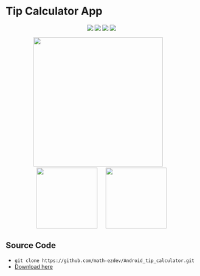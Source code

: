 # Tip Calculator App

<p align="center">
  <img  src="https://img.shields.io/badge/Android-3DDC84?style=for-the-badge&logo=android&logoColor=white">
  <img  src="https://img.shields.io/badge/Kotlin-0095D5?&style=for-the-badge&logo=kotlin&logoColor=white">
  <img  src="https://img.shields.io/badge/material%20design-757575?style=for-the-badge&logo=material%20design&logoColor=white">
  <img  src="https://img.shields.io/badge/jetpackcompose-4285F4?style=for-the-badge&logo=jetpackcompose&logoColor=white">
</p>

<p align="center">
  <img height="340" src="https://github.com/math-ezdev/Android_tip_calculator/assets/97508647/c5a91908-cb7d-414a-81de-4f31926a057a">
  &emsp;
  <img  width="160"  src="https://github.com/math-ezdev/Android_tip_calculator/assets/97508647/88f7f9f5-8744-4643-ae10-db143a2a9c5a">
  &emsp;
  <img width="160"  src="https://github.com/math-ezdev/Android_tip_calculator/assets/97508647/44ea33b6-2640-4386-8a7d-6d3985085dbb">
</p>

## Source Code
- `git clone https://github.com/math-ezdev/Android_tip_calculator.git`
- [Download here](https://github.com/math-ezdev/Android_tip_calculator/archive/refs/heads/main.zip)
